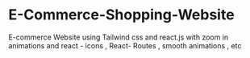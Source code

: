 # E-Commerce-Shopping-Website
E-commerce Website using Tailwind css and react.js with  zoom in animations and   react - icons , React- Routes ,  smooth animations , etc
